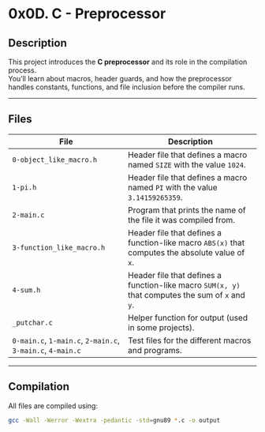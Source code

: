 # 0x0D. C - Preprocessor

## Description
This project introduces the **C preprocessor** and its role in the compilation process.  
You’ll learn about macros, header guards, and how the preprocessor handles constants, functions, and file inclusion before the compiler runs.

---

## Files

| File | Description |
|------|-------------|
| `0-object_like_macro.h` | Header file that defines a macro named `SIZE` with the value `1024`. |
| `1-pi.h` | Header file that defines a macro named `PI` with the value `3.14159265359`. |
| `2-main.c` | Program that prints the name of the file it was compiled from. |
| `3-function_like_macro.h` | Header file that defines a function-like macro `ABS(x)` that computes the absolute value of `x`. |
| `4-sum.h` | Header file that defines a function-like macro `SUM(x, y)` that computes the sum of `x` and `y`. |
| `_putchar.c` | Helper function for output (used in some projects). |
| `0-main.c`, `1-main.c`, `2-main.c`, `3-main.c`, `4-main.c` | Test files for the different macros and programs. |

---

## Compilation

All files are compiled using:

```bash
gcc -Wall -Werror -Wextra -pedantic -std=gnu89 *.c -o output
